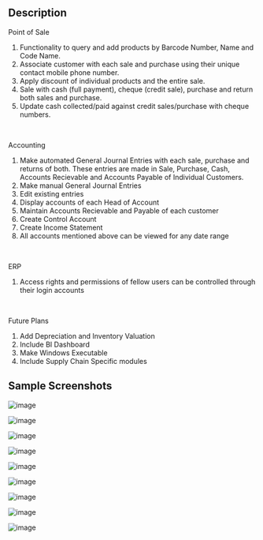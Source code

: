 ## Description 

Point of Sale
1. Functionality to query and add products by Barcode Number, Name and Code Name.
2. Associate customer with each sale and purchase using their unique contact mobile phone number.
3. Apply discount of individual products and the entire sale.
4. Sale with cash (full payment), cheque (credit sale), purchase and return both sales and purchase.
5. Update cash collected/paid against credit sales/purchase with cheque numbers.

</br>

Accounting

1. Make automated General Journal Entries with each sale, purchase and returns of both. These entries are made in Sale, Purchase, Cash, Accounts Recievable and Accounts Payable of Individual Customers.
2. Make manual General Journal Entries
3. Edit existing entries
4. Display accounts of each Head of Account
5. Maintain Accounts Recievable and Payable of each customer
6. Create Control Account
7. Create Income Statement
8. All accounts mentioned above can be viewed for any date range

</br>

ERP

1. Access rights and permissions of fellow users can be controlled through their login accounts

</br>


Future Plans
1. Add Depreciation and Inventory Valuation
2. Include BI Dashboard
3. Make Windows Executable
4. Include Supply Chain Specific modules


## Sample Screenshots

![image](https://github.com/GoodbyeKittyy/POS-Accounting-and-ERP-Software/assets/161730857/785a763d-ff72-4ab5-8db8-2f0ff270782e)

![image](https://github.com/GoodbyeKittyy/POS-Accounting-and-ERP-Software/assets/161730857/f6894ebf-56ac-4f3f-a56f-b428d21d7733)

![image](https://github.com/GoodbyeKittyy/POS-Accounting-and-ERP-Software/assets/161730857/0f48bbda-0c78-4ec9-8cf2-0e639c8f094f)

![image](https://github.com/GoodbyeKittyy/POS-Accounting-and-ERP-Software/assets/161730857/c25fdd81-bc4b-45ec-8cf1-a5afc10ea748)

![image](https://github.com/GoodbyeKittyy/POS-Accounting-and-ERP-Software/assets/161730857/ac991f4d-0c3b-405c-807a-e6cf15133c38)

![image](https://github.com/GoodbyeKittyy/POS-Accounting-and-ERP-Software/assets/161730857/0adde02f-1d9c-4083-bb95-553b7db2f060)

![image](https://github.com/GoodbyeKittyy/POS-Accounting-and-ERP-Software/assets/161730857/70315319-a56e-41fb-b685-85c589eb641e)

![image](https://github.com/GoodbyeKittyy/POS-Accounting-and-ERP-Software/assets/161730857/d3b5612e-517b-47a8-86ff-60783ad8c511)

![image](https://github.com/GoodbyeKittyy/POS-Accounting-and-ERP-Software/assets/161730857/6f8b85ef-05e7-4b67-97f2-ea5c41c82a59)

